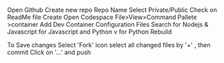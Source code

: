 Open Github
Create new repo
	Repo Name
	Select Private/Public
	Check on ReadMe file
	Create
Open Codespace
	File>View>Command Pallete
	>container
	Add Dev Container Configuration Files
	Search for Nodejs & Javascript for Javascript and Python v for Python
	Rebuild

To Save changes
	Select 'Fork' icon select all changed files by '+' , then commit
	Click on '...' and push